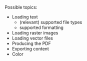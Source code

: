 Possible topics:

- Loading text
  - (relevant) supported file types
  - supported formatting
- Loading raster images
- Loading vector files
- Producing the PDF
- Exporting content
- Color
